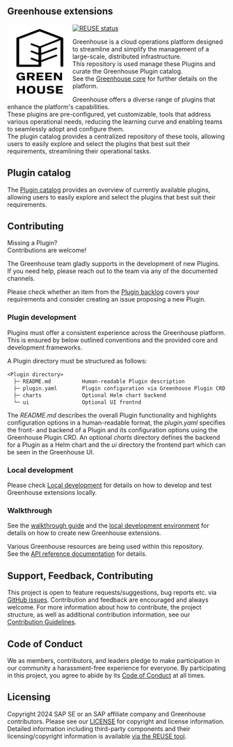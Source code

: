 Greenhouse extensions
---------------------
[![REUSE status](https://api.reuse.software/badge/github.com/cloudoperators/greenhouse-extensions)](https://api.reuse.software/badge/github.com/cloudoperators/greenhouse-extensions)
<a href="https://github.com/cloudoperators/greenhouse-extensions"><img align="left" width="150" height="170" src="https://raw.githubusercontent.com/cloudoperators/.github/main/assets/greenhouse.svg"></a>

Greenhouse is a cloud operations platform designed to streamline and simplify the management of a large-scale, distributed infrastructure.<br>
This repository is used manage these Plugins and curate the Greenhouse Plugin catalog.  
See the [Greenhouse core](https://github.com/cloudoperators/greenhouse) for further details on the platform.

Greenhouse offers a diverse range of plugins that enhance the platform's capabilities.  
These plugins are pre-configured, yet customizable, tools that address various operational needs, reducing the learning curve and enabling teams to seamlessly adopt and configure them.  
The plugin catalog provides a centralized repository of these tools, allowing users to easily explore and select the plugins that best suit their requirements, streamlining their operational tasks.

## Plugin catalog

The [Plugin catalog](./docs/catalog.md) provides an overview of currently available plugins, allowing users to easily explore and select the plugins that best suit their requirements.

## Contributing

Missing a Plugin?  
Contributions are welcome!

The Greenhouse team gladly supports in the development of new Plugins.   
If you need help, please reach out to the team via any of the documented channels.

Please check whether an item from the [Plugin backlog](https://github.com/cloudoperators/greenhouse-extensions/issues?q=is%3Aissue+is%3Aopen+label%3Aplugin) covers your requirements and
consider creating an issue proposing a new Plugin.

### Plugin development

Plugins must offer a consistent experience across the Greenhouse platform.  
This is ensured by below outlined conventions and the provided core and development frameworks.

A Plugin directory must be structured as follows:

```
<Plugin directory>
  ├─ README.md          Human-readable Plugin description
  ├─ plugin.yaml        Plugin configuration via Greenhouse Plugin CRD
  ├─ charts             Optional Helm chart backend 
  └─ ui                 Optional UI frontnd 
```

The *README.md* describes the overall Plugin functionality and highlights configuration options in a human-readable format,
the *plugin.yaml* specifies the front- and backend of a Plugin and its configuration options using the Greenhouse Plugin CRD.
An optional *charts* directory defines the backend for a Plugin as a Helm chart and the *ui* directory the frontend part which can be seen in the Greenhouse UI.

### Local development

Please check [Local development](./docs/local-development.md) for details on how to develop and test Greenhouse extensions locally.

### Walkthrough

See the [walkthrough guide](./docs/extension.md) and the [local development environment](./dev-env/README.md) for details on how to create new Greenhouse extensions.

Various Greenhouse resources are being used within this repository.  
See the [API reference documentation](https://github.com/pages/cloudoperators/greenhouse/docs/apidocs/index.html) for details.

## Support, Feedback, Contributing

This project is open to feature requests/suggestions, bug reports etc. via [GitHub issues](https://github.com/cloudoperators/greenhouse-extensions/issues). Contribution and feedback are encouraged and always welcome. For more information about how to contribute, the project structure, as well as additional contribution information, see our [Contribution Guidelines](CONTRIBUTING.md).

## Code of Conduct

We as members, contributors, and leaders pledge to make participation in our community a harassment-free experience for everyone. By participating in this project, you agree to abide by its [Code of Conduct](https://github.com/cloudoperators/.github/blob/main/CODE_OF_CONDUCT.md) at all times.

## Licensing

Copyright 2024 SAP SE or an SAP affiliate company and Greenhouse contributors. Please see our [LICENSE](LICENSE) for copyright and license information. Detailed information including third-party components and their licensing/copyright information is available [via the REUSE tool](https://api.reuse.software/info/github.com/cloudoperators/greenhouse-extensions).
